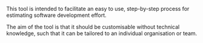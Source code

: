 This tool is intended to facilitate an easy to use, step-by-step process for estimating software development effort.

The aim of the tool is that it should be customisable without technical knowledge, such that it can be tailored to an individual organisation or team.